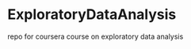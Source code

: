 ExploratoryDataAnalysis
=======================

repo for coursera course on exploratory data analysis
